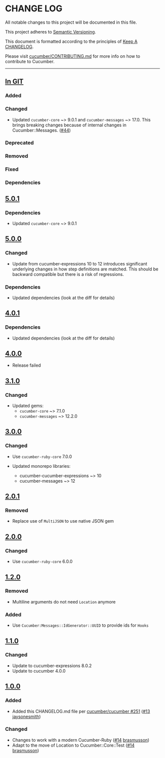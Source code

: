 # CHANGE LOG

All notable changes to this project will be documented in this file.

This project adheres to [Semantic Versioning](http://semver.org).

This document is formatted according to the principles of [Keep A CHANGELOG](http://keepachangelog.com).

Please visit [cucumber/CONTRIBUTING.md](https://github.com/cucumber/cucumber/blob/master/CONTRIBUTING.md) for more info on how to contribute to Cucumber.

---

## [In GIT](https://github.com/cucumber/cucumber-ruby-wire/compare/v5.0.1...main)

### Added

### Changed

- Updated `cucumber-core` ~> 9.0.1 and `cucumber-messages` ~> 17.0.
  This brings breaking changes because of internal changes in Cucumber::Messages.
  ([#44](https://github.com/cucumber/cucumber-ruby-wire/pull/44))

### Deprecated

### Removed

### Fixed

### Dependencies

## [5.0.1](https://github.com/cucumber/cucumber-ruby-wire/compare/v5.0.0...v5.0.1)

### Dependencies

- Updated `cucumber-core` ~> 9.0.1

## [5.0.0](https://github.com/cucumber/cucumber-ruby-wire/compare/v4.0.1...v5.0.0)

### Changed

- Update from cucumber-expressions 10 to 12 introduces significant underlying changes
  in how step definitions are matched. This should be backward compatible but there
  is a risk of regressions.

### Dependencies

- Updated dependencies (look at the diff for details)

## [4.0.1](https://github.com/cucumber/cucumber-ruby-wire/compare/v4.0.0...v4.0.1)

### Dependencies

- Updated dependencies (look at the diff for details)

## [4.0.0](https://github.com/cucumber/cucumber-ruby-wire/compare/v3.1.0...v4.0.0)

- Release failed

## [3.1.0](https://github.com/cucumber/cucumber-ruby-wire/compare/v3.0.0...v3.1.0)

### Changed

- Updated gems:
  - `cucumber-core` ~> 7.1.0
  - `cucumber-messages` ~> 12.2.0

## [3.0.0](https://github.com/cucumber/cucumber-ruby-wire/compare/v2.0.1...v3.0.0)

### Changed

- Use `cucumber-ruby-core` 7.0.0

- Updated monorepo libraries:
  - cucumber-cucumber-expressions ~> 10
  - cucumber-messages ~> 12

## [2.0.1](https://github.com/cucumber/cucumber-ruby-wire/compare/v2.0.0...v2.0.1)

### Removed

- Replace use of `MultiJSON` to use native JSON gem

## [2.0.0](https://github.com/cucumber/cucumber-ruby-wire/compare/v1.2.0...v2.0.0)

### Changed

- Use `cucumber-ruby-core` 6.0.0

## [1.2.0](https://github.com/cucumber/cucumber-ruby-wire/compare/v1.1.0...v1.2.0)

### Removed

- Multiline arguments do not need `Location` anymore

### Added

- Use `Cucumber:Messages::IdGenerator::UUID` to provide ids for `Hooks`

## [1.1.0](https://github.com/cucumber/cucumber-ruby-wire/compare/v1.0.0...v1.1.0)

### Changed

- Update to cucumber-expressions 8.0.2
- Update to cucumber 4.0.0

## [1.0.0](https://github.com/cucumber/cucumber-ruby-wire/compare/v0.0.1...v1.0.0)

### Added

- Added this CHANGELOG.md file per [cucumber/cucumber #251](https://github.com/cucumber/cucumber/issues/251) ([#13](https://github.com/cucumber/cucumber-ruby-wire/pull/13) [jaysonesmith](https://github.com/jaysonesmith))

### Changed

- Changes to work with a modern Cucumber-Ruby ([#14](https://github.com/cucumber/cucumber-ruby-wire/pull/14) [brasmusson](https://github.com/brasmusson))
- Adapt to the move of Location to Cucumber::Core::Test ([#14](https://github.com/cucumber/cucumber-ruby-wire/pull/14) [brasmusson](https://github.com/brasmusson))

<!-- Contributors -->

[brasmusson]: https://github.com/brasmusson
[jaysonesmith]: https://github.com/jaysonesmith
[junaruga]: https://github.com/junaruga
[mattwynne]: https://github.com/mattwynne
[olleolleolle]: https://github.com/olleolleolle
